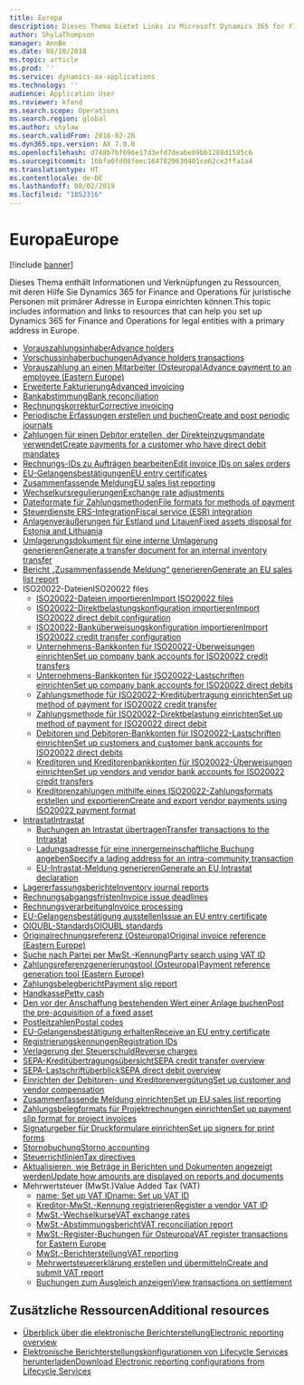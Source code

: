 ```yaml
---
title: Europa
description: Dieses Thema bietet Links zu Microsoft Dynamics 365 for Finance and Operations-Dokumentationsressourcen für Europa.
author: ShylaThompson
manager: AnnBe
ms.date: 08/10/2018
ms.topic: article
ms.prod: ''
ms.service: dynamics-ax-applications
ms.technology: ''
audience: Application User
ms.reviewer: kfend
ms.search.scope: Operations
ms.search.region: global
ms.author: shylaw
ms.search.validFrom: 2016-02-28
ms.dyn365.ops.version: AX 7.0.0
ms.openlocfilehash: d748b7bf696e17d3efd7deabeb9bb1288d1585c6
ms.sourcegitcommit: 16bfa0fd08feec1647829630401ce62ce2ffa1a4
ms.translationtype: HT
ms.contentlocale: de-DE
ms.lasthandoff: 08/02/2019
ms.locfileid: "1852316"
---
```

# <a name="europe"></a><span data-ttu-id="4f7c3-103">Europa</span><span class="sxs-lookup"><span data-stu-id="4f7c3-103">Europe</span></span> 

[!include [banner](../includes/banner.md)]

<span data-ttu-id="4f7c3-104">Dieses Thema enthält Informationen und Verknüpfungen zu Ressourcen, mit deren Hilfe Sie Dynamics 365 for Finance and Operations für juristische Personen mit primärer Adresse in Europa einrichten können.</span><span class="sxs-lookup"><span data-stu-id="4f7c3-104">This topic includes information and links to resources that can help you set up Dynamics 365 for Finance and Operations for legal entities with a primary address in Europe.</span></span> 

- [<span data-ttu-id="4f7c3-105">Vorauszahlungsinhaber</span><span class="sxs-lookup"><span data-stu-id="4f7c3-105">Advance holders</span></span>](emea-advance-holders.md)
 - [<span data-ttu-id="4f7c3-106">Vorschussinhaberbuchungen</span><span class="sxs-lookup"><span data-stu-id="4f7c3-106">Advance holders transactions</span></span>](emea-advance-holders-transactions.md)
 - [<span data-ttu-id="4f7c3-107">Vorauszahlung an einen Mitarbeiter (Osteuropa)</span><span class="sxs-lookup"><span data-stu-id="4f7c3-107">Advance payment to an employee (Eastern Europe)</span></span>](tasks/advance-payment-employee.md)
- [<span data-ttu-id="4f7c3-108">Erweiterte Fakturierung</span><span class="sxs-lookup"><span data-stu-id="4f7c3-108">Advanced invoicing</span></span>](emea-advance-invoice.md)
- [<span data-ttu-id="4f7c3-109">Bankabstimmung</span><span class="sxs-lookup"><span data-stu-id="4f7c3-109">Bank reconciliation</span></span>](emea-bank-reconciliation.md)
- [<span data-ttu-id="4f7c3-110">Rechnungskorrektur</span><span class="sxs-lookup"><span data-stu-id="4f7c3-110">Corrective invoicing</span></span>](emea-corrective-invoice.md)
- [<span data-ttu-id="4f7c3-111">Periodische Erfassungen erstellen und buchen</span><span class="sxs-lookup"><span data-stu-id="4f7c3-111">Create and post periodic journals</span></span>](emea-create-post-periodic-journals.md)
- [<span data-ttu-id="4f7c3-112">Zahlungen für einen Debitor erstellen, der Direkteinzugsmandate verwendet</span><span class="sxs-lookup"><span data-stu-id="4f7c3-112">Create payments for a customer who have direct debit mandates</span></span>](tasks/create-payments-customers-who-have-direct-debit-mandates.md)
- [<span data-ttu-id="4f7c3-113">Rechnungs-IDs zu Aufträgen bearbeiten</span><span class="sxs-lookup"><span data-stu-id="4f7c3-113">Edit invoice IDs on sales orders</span></span>](emea-edit-invoice-id-sales-orders.md)
- [<span data-ttu-id="4f7c3-114">EU-Gelangensbestätigungen</span><span class="sxs-lookup"><span data-stu-id="4f7c3-114">EU entry certificates</span></span>](emea-entry-certificates.md)
- [<span data-ttu-id="4f7c3-115">Zusammenfassende Meldung</span><span class="sxs-lookup"><span data-stu-id="4f7c3-115">EU sales list reporting</span></span>](emea-eu-sales-list.md)
- [<span data-ttu-id="4f7c3-116">Wechselkursregulierungen</span><span class="sxs-lookup"><span data-stu-id="4f7c3-116">Exchange rate adjustments</span></span>](emea-exchange-rate-adjustments.md)
- [<span data-ttu-id="4f7c3-117">Dateiformate für Zahlungsmethoden</span><span class="sxs-lookup"><span data-stu-id="4f7c3-117">File formats for methods of payment</span></span>](emea-select-file-formats-for-the-method-of-payments.md)
- [<span data-ttu-id="4f7c3-118">Steuerdienste ERS-Integration</span><span class="sxs-lookup"><span data-stu-id="4f7c3-118">Fiscal service (ESR) integration</span></span>](emea-fiscal-service-integration.md)
- [<span data-ttu-id="4f7c3-119">Anlagenveräußerungen für Estland und Litauen</span><span class="sxs-lookup"><span data-stu-id="4f7c3-119">Fixed assets disposal for Estonia and Lithuania</span></span>](emea-credit-note-reverse-fixed-asset-sale.md)
- [<span data-ttu-id="4f7c3-120">Umlagerungsdokument für eine interne Umlagerung generieren</span><span class="sxs-lookup"><span data-stu-id="4f7c3-120">Generate a transfer document for an internal inventory transfer</span></span>](tasks/transfer-document-internal-inventory-transfer.md)
- [<span data-ttu-id="4f7c3-121">Bericht „Zusammenfassende Meldung“ generieren</span><span class="sxs-lookup"><span data-stu-id="4f7c3-121">Generate an EU sales list report</span></span>](tasks/eur-00011-eu-sales-list-report.md)
- <span data-ttu-id="4f7c3-122">ISO20022-Dateien</span><span class="sxs-lookup"><span data-stu-id="4f7c3-122">ISO20022 files</span></span>
  - [<span data-ttu-id="4f7c3-123">ISO20022-Dateien importieren</span><span class="sxs-lookup"><span data-stu-id="4f7c3-123">Import ISO20022 files</span></span>](emea-ISO20022-file-formats.md)
  - [<span data-ttu-id="4f7c3-124">ISO20022-Direktbelastungskonfiguration importieren</span><span class="sxs-lookup"><span data-stu-id="4f7c3-124">Import ISO20022 direct debit configuration</span></span>](tasks/import-iso20022-direct-debit-configuration.md)
  - [<span data-ttu-id="4f7c3-125">ISO20022-Banküberweisungskonfiguration importieren</span><span class="sxs-lookup"><span data-stu-id="4f7c3-125">Import ISO20022 credit transfer configuration</span></span>](tasks/import-iso20022-credit-transfer-configuration.md)
  - [<span data-ttu-id="4f7c3-126">Unternehmens-Bankkonten für ISO20022-Überweisungen einrichten</span><span class="sxs-lookup"><span data-stu-id="4f7c3-126">Set up company bank accounts for ISO20022 credit transfers</span></span>](tasks/set-up-company-bank-accounts-iso20022-credit-transfers.md)
  - [<span data-ttu-id="4f7c3-127">Unternehmens-Bankkonten für ISO20022-Lastschriften einrichten</span><span class="sxs-lookup"><span data-stu-id="4f7c3-127">Set up company bank accounts for ISO20022 direct debits</span></span>](tasks/set-up-company-bank-accounts-iso20022-direct-debits.md)
  - [<span data-ttu-id="4f7c3-128">Zahlungsmethode für ISO20022-Kreditübertragung einrichten</span><span class="sxs-lookup"><span data-stu-id="4f7c3-128">Set up method of payment for ISO20022 credit transfer</span></span>](tasks/set-up-method-payment-iso20022-credit-transfer.md)
  - [<span data-ttu-id="4f7c3-129">Zahlungsmethode für ISO20022-Direktbelastung einrichten</span><span class="sxs-lookup"><span data-stu-id="4f7c3-129">Set up method of payment for ISO20022 direct debit</span></span>](tasks/setup-method-payment-iso20022-direct-debit.md)
  - [<span data-ttu-id="4f7c3-130">Debitoren und Debitoren-Bankkonten für ISO20022-Lastschriften einrichten</span><span class="sxs-lookup"><span data-stu-id="4f7c3-130">Set up customers and customer bank accounts for ISO20022 direct debits</span></span>](tasks/set-up-bank-accounts-iso20022-direct-debits.md)
  - [<span data-ttu-id="4f7c3-131">Kreditoren und Kreditorenbankkonten für ISO20022-Überweisungen einrichten</span><span class="sxs-lookup"><span data-stu-id="4f7c3-131">Set up vendors and vendor bank accounts for ISO20022 credit transfers</span></span>](tasks/set-up-vendor-iso20022-credit-transfers.md)
  - [<span data-ttu-id="4f7c3-132">Kreditorenzahlungen mithilfe eines ISO20022-Zahlungsformats erstellen und exportieren</span><span class="sxs-lookup"><span data-stu-id="4f7c3-132">Create and export vendor payments using ISO20022 payment format</span></span>](tasks/create-export-vendor-payments-iso20022-payment-format.md)
- [<span data-ttu-id="4f7c3-133">Intrastat</span><span class="sxs-lookup"><span data-stu-id="4f7c3-133">Intrastat</span></span>](emea-intrastat.md)
  - [<span data-ttu-id="4f7c3-134">Buchungen an Intrastat übertragen</span><span class="sxs-lookup"><span data-stu-id="4f7c3-134">Transfer transactions to the Intrastat</span></span>](tasks/transfer-transactions-intrastat.md)
  - [<span data-ttu-id="4f7c3-135">Ladungsadresse für eine innergemeinschaftliche Buchung angeben</span><span class="sxs-lookup"><span data-stu-id="4f7c3-135">Specify a lading address for an intra-community transaction</span></span>](tasks/eur-00002-specify-lading-address-intra-community.md)
  - [<span data-ttu-id="4f7c3-136">EU-Intrastat-Meldung generieren</span><span class="sxs-lookup"><span data-stu-id="4f7c3-136">Generate an EU Intrastat declaration</span></span>](tasks/eur-00002-eu-intrastat-declaration.md)
- [<span data-ttu-id="4f7c3-137">Lagererfassungsberichte</span><span class="sxs-lookup"><span data-stu-id="4f7c3-137">Inventory journal reports</span></span>](emea-set-up-report-inventory-journal-names.md)
- [<span data-ttu-id="4f7c3-138">Rechnungsabgangsfristen</span><span class="sxs-lookup"><span data-stu-id="4f7c3-138">Invoice issue deadlines</span></span>](emea-invoice-issue-deadline.md)
- [<span data-ttu-id="4f7c3-139">Rechnungsverarbeitung</span><span class="sxs-lookup"><span data-stu-id="4f7c3-139">Invoice processing</span></span>](emea-invoice-processing.md)
- [<span data-ttu-id="4f7c3-140">EU-Gelangensbestätigung ausstellen</span><span class="sxs-lookup"><span data-stu-id="4f7c3-140">Issue an EU entry certificate</span></span>](tasks/eur-00012-issue-eu-entry-certificate.md)
- [<span data-ttu-id="4f7c3-141">OIOUBL-Standards</span><span class="sxs-lookup"><span data-stu-id="4f7c3-141">OIOUBL standards</span></span>](emea-oioubl-standards-electronic-invoicing.md)
- [<span data-ttu-id="4f7c3-142">Originalrechnungsreferenz (Osteuropa)</span><span class="sxs-lookup"><span data-stu-id="4f7c3-142">Original invoice reference (Eastern Europe)</span></span>](tasks/ee-00004-original-invoice-reference.md)
- [<span data-ttu-id="4f7c3-143">Suche nach Partei per MwSt.-Kennung</span><span class="sxs-lookup"><span data-stu-id="4f7c3-143">Party search using VAT ID</span></span>](tasks/eur-00015-party-search-vat-id.md)
- [<span data-ttu-id="4f7c3-144">Zahlungsreferenzgenerierungstool (Osteuropa)</span><span class="sxs-lookup"><span data-stu-id="4f7c3-144">Payment reference generation tool (Eastern Europe)</span></span>](tasks/ee-00015-payment-reference-generation-tool.md)
- [<span data-ttu-id="4f7c3-145">Zahlungsbelegbericht</span><span class="sxs-lookup"><span data-stu-id="4f7c3-145">Payment slip report</span></span>](emea-eur-payment-slip-report-giro.md)
- [<span data-ttu-id="4f7c3-146">Handkasse</span><span class="sxs-lookup"><span data-stu-id="4f7c3-146">Petty cash</span></span>](emea-petty-cash.md)
- [<span data-ttu-id="4f7c3-147">Den vor der Anschaffung bestehenden Wert einer Anlage buchen</span><span class="sxs-lookup"><span data-stu-id="4f7c3-147">Post the pre-acquisition of a fixed asset</span></span>](emea-pre-acquisition-acquisition-fixed-asset.md)
- [<span data-ttu-id="4f7c3-148">Postleitzahlen</span><span class="sxs-lookup"><span data-stu-id="4f7c3-148">Postal codes</span></span>](emea-import-create-postal-codes-manually.md)
- [<span data-ttu-id="4f7c3-149">EU-Gelangensbestätigung erhalten</span><span class="sxs-lookup"><span data-stu-id="4f7c3-149">Receive an EU entry certificate</span></span>](tasks/eur-00012-receive-eu-entry-certificate.md)
- [<span data-ttu-id="4f7c3-150">Registrierungskennungen</span><span class="sxs-lookup"><span data-stu-id="4f7c3-150">Registration IDs</span></span>](emea-registration-ids.md)
- [<span data-ttu-id="4f7c3-151">Verlagerung der Steuerschuld</span><span class="sxs-lookup"><span data-stu-id="4f7c3-151">Reverse charges</span></span>](emea-reverse-charge.md)
- [<span data-ttu-id="4f7c3-152">SEPA-Kreditübertragungsübersicht</span><span class="sxs-lookup"><span data-stu-id="4f7c3-152">SEPA credit transfer overview</span></span>](../accounts-payable/sepa-credit-transfer.md)
- [<span data-ttu-id="4f7c3-153">SEPA-Lastschriftüberblick</span><span class="sxs-lookup"><span data-stu-id="4f7c3-153">SEPA direct debit overview</span></span>](../accounts-receivable/sepa-direct-debit-overview.md)
- [<span data-ttu-id="4f7c3-154">Einrichten der Debitoren- und Kreditorenvergütung</span><span class="sxs-lookup"><span data-stu-id="4f7c3-154">Set up customer and vendor compensation</span></span>](emea-compensation-customer-vendor-transactions.md)
- [<span data-ttu-id="4f7c3-155">Zusammenfassende Meldung einrichten</span><span class="sxs-lookup"><span data-stu-id="4f7c3-155">Set up EU sales list reporting</span></span>](tasks/eur-00011-eu-sales-list-reporting.md)
- [<span data-ttu-id="4f7c3-156">Zahlungsbelegformats für Projektrechnungen einrichten</span><span class="sxs-lookup"><span data-stu-id="4f7c3-156">Set up payment slip format for project invoices</span></span>](tasks/set-up-payment-slip-format-project-invoices.md)
- [<span data-ttu-id="4f7c3-157">Signaturgeber für Druckformulare einrichten</span><span class="sxs-lookup"><span data-stu-id="4f7c3-157">Set up signers for print forms</span></span>](emea-set-up-signers-for-printing-forms.md)
- [<span data-ttu-id="4f7c3-158">Stornobuchung</span><span class="sxs-lookup"><span data-stu-id="4f7c3-158">Storno accounting</span></span>](emea-storno.md)
- [<span data-ttu-id="4f7c3-159">Steuerrichtlinien</span><span class="sxs-lookup"><span data-stu-id="4f7c3-159">Tax directives</span></span>](emea-tax-directives.md)
- [<span data-ttu-id="4f7c3-160">Aktualisieren, wie Beträge in Berichten und Dokumenten angezeigt werden</span><span class="sxs-lookup"><span data-stu-id="4f7c3-160">Update how amounts are displayed on reports and documents</span></span>](emea-amount-printing-forms.md)
- <span data-ttu-id="4f7c3-161">Mehrwertsteuer (MwSt.)</span><span class="sxs-lookup"><span data-stu-id="4f7c3-161">Value Added Tax (VAT)</span></span>
  - [<span data-ttu-id="4f7c3-162">name: Set up VAT ID</span><span class="sxs-lookup"><span data-stu-id="4f7c3-162">name: Set up VAT ID</span></span>](tasks/eur-00015-vat-id.md)
  - [<span data-ttu-id="4f7c3-163">Kreditor-MwSt.-Kennung registrieren</span><span class="sxs-lookup"><span data-stu-id="4f7c3-163">Register a vendor VAT ID</span></span>](tasks/eur-00015-registration-vendor-vat-id.md)
  - [<span data-ttu-id="4f7c3-164">MwSt.-Wechselkurse</span><span class="sxs-lookup"><span data-stu-id="4f7c3-164">VAT exchange rates</span></span>](emea-vat-exchange-rate.md)
  - [<span data-ttu-id="4f7c3-165">MwSt.-Abstimmungsbericht</span><span class="sxs-lookup"><span data-stu-id="4f7c3-165">VAT reconciliation report</span></span>](tasks/eur-00018-vat-reconciliation-report.md)
  - [<span data-ttu-id="4f7c3-166">MwSt.-Register-Buchungen für Osteuropa</span><span class="sxs-lookup"><span data-stu-id="4f7c3-166">VAT register transactions for Eastern Europe</span></span>](emea-vat-register-transactions.md)
  - [<span data-ttu-id="4f7c3-167">MwSt.-Berichterstellung</span><span class="sxs-lookup"><span data-stu-id="4f7c3-167">VAT reporting</span></span>](emea-vat-reporting.md)
  - [<span data-ttu-id="4f7c3-168">Mehrwertsteuererklärung erstellen und übermitteln</span><span class="sxs-lookup"><span data-stu-id="4f7c3-168">Create and submit VAT report</span></span>](tasks/create-submit-vat-report.md)
  - [<span data-ttu-id="4f7c3-169">Buchungen zum Ausgleich anzeigen</span><span class="sxs-lookup"><span data-stu-id="4f7c3-169">View transactions on settlement</span></span>](emea-transactions-settlement-form.md)

## <a name="additional-resources"></a><span data-ttu-id="4f7c3-170">Zusätzliche Ressourcen</span><span class="sxs-lookup"><span data-stu-id="4f7c3-170">Additional resources</span></span>

- [<span data-ttu-id="4f7c3-171">Überblick über die elektronische Berichterstellung</span><span class="sxs-lookup"><span data-stu-id="4f7c3-171">Electronic reporting overview</span></span>](../../dev-itpro/analytics/general-electronic-reporting.md)
- [<span data-ttu-id="4f7c3-172">Elektronische Berichterstellungskonfigurationen von Lifecycle Services herunterladen</span><span class="sxs-lookup"><span data-stu-id="4f7c3-172">Download Electronic reporting configurations from Lifecycle Services</span></span>](../../dev-itpro/analytics/download-electronic-reporting-configuration-lcs.md)

